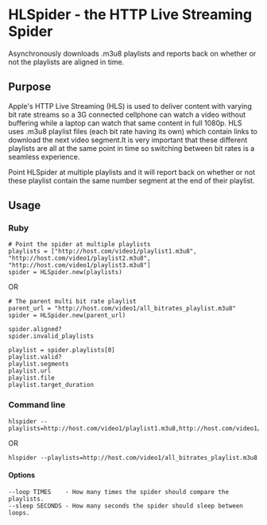 # HLSpider - the HTTP Live Streaming Spider
Asynchronously downloads .m3u8 playlists and reports back on whether or not the playlists are aligned in time.

## Purpose

Apple's HTTP Live Streaming (HLS) is used to deliver content with varying bit rate streams so a 3G connected cellphone can watch a video without buffering while a laptop can watch that same content in full 1080p. HLS uses .m3u8 playlist files (each bit rate having its own) which contain links to download the next video segment.It is very important that these different playlists are all at the same point in time so switching between bit rates is a seamless experience. 

Point HLSpider at multiple playlists and it will report back on whether or not these playlist contain the same number segment at the end of their playlist. 

## Usage

### Ruby

```
# Point the spider at multiple playlists
playlists = ["http://host.com/video1/playlist1.m3u8", "http://host.com/video1/playlist2.m3u8", "http://host.com/video1/playlist3.m3u8"]
spider = HLSpider.new(playlists)
```

OR

```
# The parent multi bit rate playlist
parent_url = "http://host.com/video1/all_bitrates_playlist.m3u8"
spider = HLSpider.new(parent_url)
```

```
spider.aligned?
spider.invalid_playlists

playlist = spider.playlists[0]
playlist.valid?
playlist.segments
playlist.url
playlist.file
playlist.target_duration
```

### Command line

```
hlspider --playlists=http://host.com/video1/playlist1.m3u8,http://host.com/video1/playlist2.m3u8,http://host.com/video1/playlist3.m3u8
```

OR 

```
hlspider --playlists=http://host.com/video1/all_bitrates_playlist.m3u8
```

#### Options
```
--loop TIMES    - How many times the spider should compare the playlists.
--sleep SECONDS - How many seconds the spider should sleep between loops.
```
